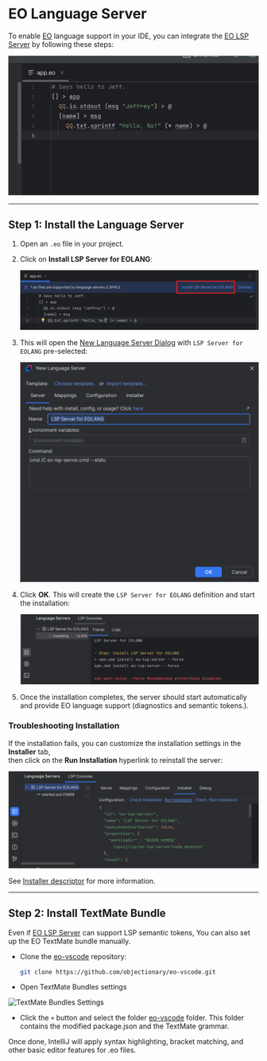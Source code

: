 # EO Language Server

To enable [EO](https://www.eolang.org/) language support in your IDE, you can integrate the [EO LSP Server](https://github.com/objectionary/eo-lsp-server) by following these steps:

![EO LS demo](../images/user-defined-ls/eo-lsp-server/demo_ls.gif)

---

## Step 1: Install the Language Server

1. Open an `.eo` file in your project.
2. Click on **Install LSP Server for EOLANG**:

   ![Open file](../images/user-defined-ls/eo-lsp-server/open_file.png)

3. This will open the [New Language Server Dialog](../UserDefinedLanguageServer.md#new-language-server-dialog) with `LSP Server for EOLANG` pre-selected:

   ![New Language Server Dialog](../images/user-defined-ls/eo-lsp-server/new_language_server_dialog.png)

4. Click **OK**. This will create the `LSP Server for EOLANG` definition and start the installation:

   ![Installing Language Server](../images/user-defined-ls/eo-lsp-server/language_server_installing.png)

5. Once the installation completes, the server should start automatically and provide EO language support (diagnostics and semantic tokens.).

### Troubleshooting Installation

If the installation fails, you can customize the installation settings in the **Installer** tab,  
then click on the **Run Installation** hyperlink to reinstall the server:

![Installer tab](../images/user-defined-ls/eo-lsp-server/installer_tab.png)

See [Installer descriptor](../UserDefinedLanguageServerTemplate.md#installer-descriptor) for more information.

---

## Step 2: Install TextMate Bundle

Even if [EO LSP Server](https://github.com/objectionary/eo-lsp-server) can support LSP semantic tokens, You can also set up the EO TextMate bundle manually.

* Clone the [eo-vscode](https://github.com/objectionary/eo-vscode) repository:

  ```bash
  git clone https://github.com/objectionary/eo-vscode.git

* Open TextMate Bundles settings

![TextMate Bundles Settings](../images/user-defined-ls/eo-lsp-server/textmate_bundles_settings.png)

* Click the `+` button and select the folder [eo-vscode](https://github.com/objectionary/eo-vscode) folder.
  This folder contains the modified package.json and the TextMate grammar.

Once done, IntelliJ will apply syntax highlighting, bracket matching, and other basic editor features for .eo files.